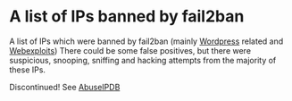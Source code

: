 # A list of IPs banned by fail2ban

A list of IPs which were banned by fail2ban (mainly [Wordpress](https://github.com/thebrandonallen/wp-fail2ban-redux/tree/develop/config/filters) related and [Webexploits](https://github.com/mitchellkrogza/Fail2Ban.WebExploits))
There could be some false positives, but there were suspicious, snooping, sniffing and hacking attempts from the majority of these IPs.

Discontinued!
See [AbuseIPDB](https://www.abuseipdb.com/user/56399)

